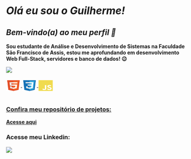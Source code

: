 
# <strong><em>Olá eu sou o Guilherme!</em></strong>

## <strong><em> Bem-vindo(a) ao meu perfil 🚀 </em></strong>


<p><strong> Sou estudante de Análise e Desenvolvimento de Sistemas na Faculdade São Francisco de Assis, estou me aprofundando em desenvolvimento Web Full-Stack, servidores e banco de dados!  😉 </strong></p>

 <div>
   <a href="https://github.com/GuilhermeChicolet>
   <img height="180em" src="https://github-readme-stats.vercel.app/api?username=devemdobro&show_icons=true&theme=tokyonight&include_all_commits=true&count_private=true"/>
   <img height="180em" src="https://github-readme-stats.vercel.app/api/top-langs/?username=devemdobro&layout=compact&langs_count=6&theme=tokyonight"/>
</div>

<div style="display: inline_block"><br>
  <img align="center" alt="HTML" height="30" width="40" src="https://raw.githubusercontent.com/devicons/devicon/master/icons/html5/html5-original.svg">
  <img align="center" alt="CSS" height="30" width="40" src="https://raw.githubusercontent.com/devicons/devicon/master/icons/css3/css3-original.svg">
   <img align="center" alt="Js" height="30" width="40" src="https://raw.githubusercontent.com/devicons/devicon/master/icons/javascript/javascript-plain.svg">
</div> 
 
 <br>

 ### Confira meu repositório de projetos: 
 
 <a href="https://github.com/GuilhermeChicolet?tab=repositories" target="_blank"><strong> Acesse aqui </strong></a>
 <br>

  ### Acesse meu Linkedin:

<div> 
 
  <a href="https://www.linkedin.com/in/guilherme-santamaria-chicolet-593290147/" target="_blank"><img src="https://img.shields.io/badge/-LinkedIn-%230077B5?style=for-the-badge&logo=linkedin&logoColor=white" target="_blank"></a> 

</div>
